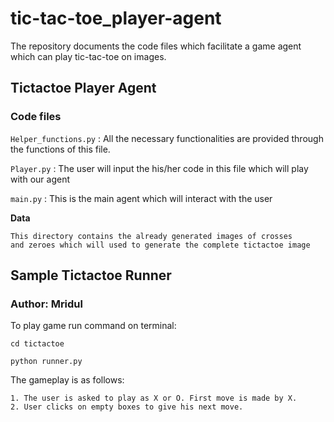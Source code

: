 # tic-tac-toe_player-agent
The repository documents the code files which facilitate a game agent which can play tic-tac-toe on images.

## Tictactoe Player Agent

### Code files
`Helper_functions.py` : All the necessary functionalities are provided through the functions of this file. 

`Player.py` : The user will input the his/her code in this file which will play with 
    our agent

`main.py` : This is the main agent which will interact with the user

**Data** 

    This directory contains the already generated images of crosses 
    and zeroes which will used to generate the complete tictactoe image


## Sample Tictactoe Runner

### Author: Mridul

To play game run command on terminal:

```
cd tictactoe

python runner.py
```
The gameplay is as follows:

    1. The user is asked to play as X or O. First move is made by X.
    2. User clicks on empty boxes to give his next move.
